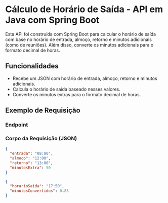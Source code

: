# Cálculo de Horário de Saída - API em Java com Spring Boot

Esta API foi construída com Spring Boot para calcular o horário de saída com base no horário de entrada, almoço, retorno e minutos adicionais (como de reuniões). Além disso, converte os minutos adicionais para o formato decimal de horas.

## Funcionalidades

- Recebe um JSON com horário de entrada, almoço, retorno e minutos adicionais.
- Calcula o horário de saída baseado nesses valores.
- Converte os minutos extras para o formato decimal de horas.

## Exemplo de Requisição

### Endpoint


### Corpo da Requisição (JSON)

```json
{
  "entrada": "08:00",
  "almoco": "12:00",
  "retorno": "13:00",
  "minutosExtra": 50
}

{
  "horarioSaida": "17:50",
  "minutosConvertidos": 0.83
}
